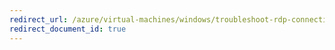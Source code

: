 ```yaml
---
redirect_url: /azure/virtual-machines/windows/troubleshoot-rdp-connection
redirect_document_id: true
---
```

